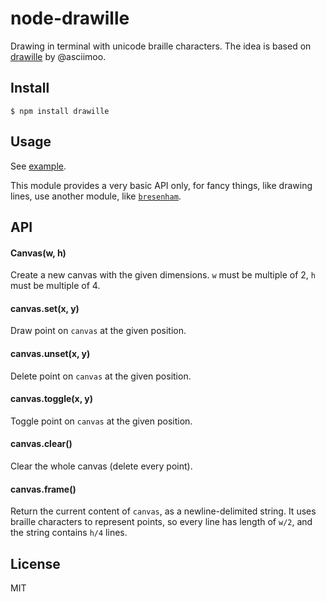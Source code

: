 node-drawille
=============

Drawing in terminal with unicode braille characters.
The idea is based on [drawille](https://github.com/asciimoo/drawille)
by @asciimoo.

## Install

```
$ npm install drawille
```

## Usage

See [example](example.js).

This module provides a very basic API only, for fancy things,
like drawing lines, use another module,
like [`bresenham`](https://github.com/madbence/node-bresenham).

## API

#### Canvas(w, h)

Create a new canvas with the given dimensions.
`w` must be multiple of 2, `h` must be multiple of 4.

#### canvas.set(x, y)

Draw point on `canvas` at the given position.

#### canvas.unset(x, y)

Delete point on `canvas` at the given position.

#### canvas.toggle(x, y)

Toggle point on `canvas` at the given position.

#### canvas.clear()

Clear the whole canvas (delete every point).

#### canvas.frame()

Return the current content of `canvas`, as a newline-delimited
string. It uses braille characters to represent points,
so every line has length of `w/2`, and the string contains `h/4`
lines.

## License

MIT
